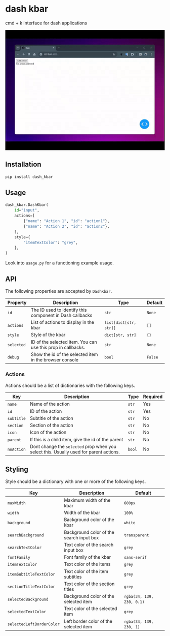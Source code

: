 # dash kbar

cmd + k interface for dash applications

![dash_kbar_animation](/dash_kbar_animation.gif)


## Installation

```bash
pip install dash_kbar
```

## Usage

```python
dash_kbar.DashKbar(
    id="input",
    actions=[
        {"name": "Action 1", "id": "action1"},
        {"name": "Action 2", "id": "action2"},
    ],
    style={
        "itemTextColor": "grey",
    },
)
```

Look into `usage.py` for a functioning example usage.

## API

The following properties are accepted by `DashKbar`.

| Property | Description | Type | Default |
| --- | --- | --- | --- |
| `id` | The ID used to identify this component in Dash callbacks | `str` | `None` |
| `actions` | List of actions to display in the kbar | `list[dict[str, str]]` | `[]` |
| `style` | Style of the kbar | `dict[str, str]` | `{}` |
| `selected` | ID of the selected item. You can use this prop in callbacks. | `str` | `None` |
| `debug` | Show the id of the selected item in the browser console | `bool` | `False` |

### Actions

Actions should be a list of dictionaries with the following keys.

| Key | Description | Type | Required |
| --- | --- | --- | --- |
| `name` | Name of the action | `str` | Yes |
| `id` | ID of the action | `str` | Yes |
| `subtitle` | Subtitle of the action | `str` | No |
| `section` | Section of the action | `str` | No |
| `icon` | Icon of the action | `str` | No |
| `parent` | If this is a child item, give the id of the parent | `str` | No |
| `noAction` | Dont change the `selected` prop when you select this. Usually used for parent actions. | `bool` | No |


## Styling

Style should be a dictionary with one or more of the following keys.

| Key | Description | Default |
| --- | --- | --- |
| `maxWidth` | Maximum width of the kbar | `600px` |
| `width` | Width of the kbar | `100%` |
| `background` | Background color of the kbar | `white` |
| `searchBackground` | Background color of the search input box | `transparent` |
| `searchTextColor` | Text color of the search input box | `grey` |
| `fontFamily` | Font family of the kbar | `sans-serif` |
| `itemTextColor` | Text color of the items | `grey` |
| `itemSubtitleTextColor` | Text color of the item subtitles | `grey` |
| `sectionTitleTextColor` | Text color of the section titles | `grey` |
| `selectedBackground` | Background color of the selected item | `rgba(34, 139, 230, 0.1)` |
| `selectedTextColor` | Text color of the selected item | `grey` |
| `selectedLeftBorderColor` | Left border color of the selected item | `rgba(34, 139, 230, 1)` |

